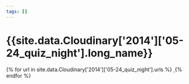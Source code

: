 ```yaml
---
tags: []
---
```

<div itemscope itemtype="http://schema.org/Photograph">
  <h1>{{site.data.Cloudinary['2014']['05-24_quiz_night'].long_name}}</h1>
  {% for url in site.data.Cloudinary['2014']['05-24_quiz_night'].urls %}
    <a itemprop="image" class="swipebox" title="" href="{{ site.cloudinary.baseurl }}/{{ url }}">
      <img alt="" itemprop="thumbnailUrl" src="{{ site.cloudinary.baseurl }}/h_150/{{ url }}" />
      <meta itemprop="isFamilyFriendly" content="true" />
    </a>
  {% endfor %}
</div>
